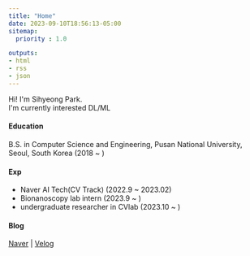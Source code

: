 ```yaml
---
title: "Home"
date: 2023-09-10T18:56:13-05:00
sitemap:
  priority : 1.0

outputs:
- html
- rss
- json
---
```

Hi! I'm Sihyeong Park.   
I'm currently interested DL/ML



#### Education
B.S. in Computer Science and Engineering, Pusan National University, Seoul, South Korea (2018 ~ )

#### Exp
- Naver AI Tech(CV Track) (2022.9 ~ 2023.02)
- Bionanoscopy lab intern (2023.9 ~ )
- undergraduate researcher in CVlab (2023.10 ~ )

#### Blog
[Naver](https://blog.naver.com/bshlab671) | [Velog](https://velog.io/@sihyeong671)
